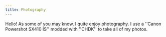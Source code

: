 ```yaml
---
title: Photography
---
```

Hello! As some of you may know, I quite enjoy photography. I use a ''Canon Powershot SX410 IS'' modded with ''CHDK'' to take all of my photos.
